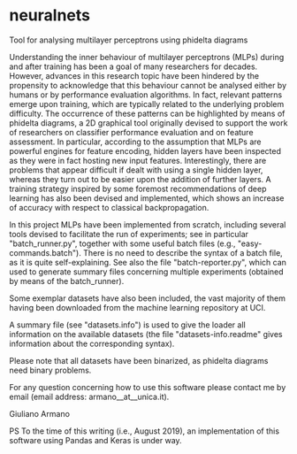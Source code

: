 # neuralnets
Tool for analysing multilayer perceptrons using phidelta diagrams

Understanding the inner behaviour of multilayer perceptrons (MLPs) during and after training has been a goal of many researchers for decades. However, advances in this research topic have been hindered by the propensity to acknowledge that this behaviour
cannot be analysed either by humans or by performance evaluation algorithms. In fact, relevant patterns emerge upon training, which are typically related to the underlying problem difficulty. The occurrence of these patterns can be highlighted by means of phidelta diagrams, a 2D graphical tool originally devised to support the work of researchers on classifier performance evaluation and on feature assessment. In particular, according to the assumption that MLPs are powerful engines for feature encoding, hidden layers have been inspected as they were in fact hosting new input features. Interestingly, there are problems that appear difficult if dealt with using a single hidden layer, whereas they turn out to be easier upon the addition of further layers. A training strategy inspired by some foremost recommendations of deep learning has also been devised and implemented, which shows an increase of accuracy with respect to classical backpropagation.

In this project MLPs have been implemented from scratch, including several tools devised to facilitate the run of experiments; see in particular "batch_runner.py", together with some useful batch files (e.g., "easy-commands.batch"). There is no need to describe the syntax of a batch file, as it is quite self-explaining. See also the file "batch-reporter.py", which can used to generate summary files concerning multiple experiments (obtained by means of the batch_runner).

Some exemplar datasets have also been included, the vast majority of them having been downloaded from the machine learning repository at UCI.

A summary file (see "datasets.info") is used to give the loader all information on the available datasets (the file "datasets-info.readme" gives information about the corresponding syntax).

Please note that all datasets have been binarized, as phidelta diagrams need binary problems. 

For any question concerning how to use this software please contact me by email (email address: armano__at__unica.it).

   Giuliano Armano

PS To the time of this writing (i.e., August 2019), an implementation of this software using Pandas and Keras is under way.
